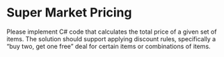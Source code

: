 # Super Market Pricing
Please implement C# code that calculates the total price of a given set of items. The solution should support applying discount rules, specifically a “buy two, get one free” deal for certain items or combinations of items.

